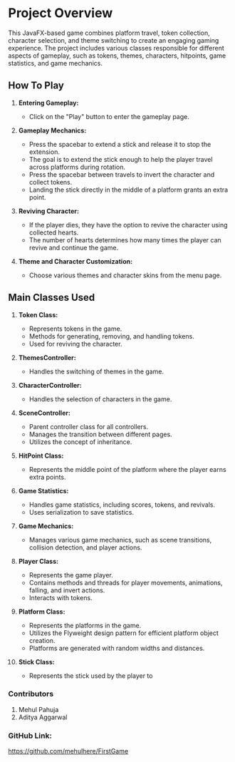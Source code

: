 # Project Overview

This JavaFX-based game combines platform travel, token collection, character selection, and theme switching to create an engaging gaming experience. The project includes various classes responsible for different aspects of gameplay, such as tokens, themes, characters, hitpoints, game statistics, and game mechanics.

## How To Play

1. **Entering Gameplay:**
   - Click on the "Play" button to enter the gameplay page.

2. **Gameplay Mechanics:**
   - Press the spacebar to extend a stick and release it to stop the extension.
   - The goal is to extend the stick enough to help the player travel across platforms during rotation.
   - Press the spacebar between travels to invert the character and collect tokens.
   - Landing the stick directly in the middle of a platform grants an extra point.

3. **Reviving Character:**
   - If the player dies, they have the option to revive the character using collected hearts.
   - The number of hearts determines how many times the player can revive and continue the game.

4. **Theme and Character Customization:**
   - Choose various themes and character skins from the menu page.

## Main Classes Used

1. **Token Class:**
   - Represents tokens in the game.
   - Methods for generating, removing, and handling tokens.
   - Used for reviving the character.

2. **ThemesController:**
   - Handles the switching of themes in the game.

3. **CharacterController:**
   - Handles the selection of characters in the game.

4. **SceneController:**
   - Parent controller class for all controllers.
   - Manages the transition between different pages.
   - Utilizes the concept of inheritance.

5. **HitPoint Class:**
   - Represents the middle point of the platform where the player earns extra points.

6. **Game Statistics:**
   - Handles game statistics, including scores, tokens, and revivals.
   - Uses serialization to save statistics.

7. **Game Mechanics:**
   - Manages various game mechanics, such as scene transitions, collision detection, and player actions.

8. **Player Class:**
   - Represents the game player.
   - Contains methods and threads for player movements, animations, falling, and invert actions.
   - Interacts with tokens.

9. **Platform Class:**
   - Represents the platforms in the game.
   - Utilizes the Flyweight design pattern for efficient platform object creation.
   - Platforms are generated with random widths and distances.

10. **Stick Class:**
    - Represents the stick used by the player to


### Contributors
1. Mehul Pahuja
2. Aditya Aggarwal

### GitHub Link:
https://github.com/mehulhere/FirstGame

